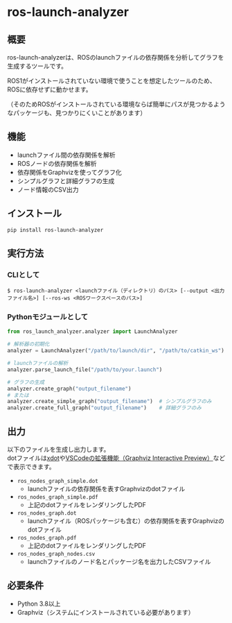 # ros-launch-analyzer

## 概要

ros-launch-analyzerは、ROSのlaunchファイルの依存関係を分析してグラフを生成するツールです。

ROS1がインストールされていない環境で使うことを想定したツールのため、ROSに依存せずに動かせます。

（そのためROSがインストールされている環境ならば簡単にパスが見つかるようなパッケージも、見つかりにくいことがあります）

## 機能

- launchファイル間の依存関係を解析
- ROSノードの依存関係を解析
- 依存関係をGraphvizを使ってグラフ化
- シンプルグラフと詳細グラフの生成
- ノード情報のCSV出力

## インストール

```bash
pip install ros-launch-analyzer
```

## 実行方法

### CLIとして

```sh-session
$ ros-launch-analyzer <launchファイル（ディレクトリ）のパス> [--output <出力ファイル名>] [--ros-ws <ROSワークスペースのパス>]
```

### Pythonモジュールとして

```python
from ros_launch_analyzer.analyzer import LaunchAnalyzer

# 解析器の初期化
analyzer = LaunchAnalyzer("/path/to/launch/dir", "/path/to/catkin_ws")

# launchファイルの解析
analyzer.parse_launch_file("/path/to/your.launch")

# グラフの生成
analyzer.create_graph("output_filename")
# または
analyzer.create_simple_graph("output_filename")  # シンプルグラフのみ
analyzer.create_full_graph("output_filename")    # 詳細グラフのみ
```

## 出力

以下のファイルを生成し出力します。  
dotファイルは[xdot](https://github.com/jrfonseca/xdot.py)や[VSCodeの拡張機能（Graphviz Interactive Preview）](https://marketplace.visualstudio.com/items?itemName=tintinweb.graphviz-interactive-preview)などで表示できます。

- `ros_nodes_graph_simple.dot`
  - launchファイルの依存関係を表すGraphvizのdotファイル
- `ros_nodes_graph_simple.pdf`
  - 上記のdotファイルをレンダリングしたPDF
- `ros_nodes_graph.dot`
  - launchファイル（ROSパッケージも含む）の依存関係を表すGraphvizのdotファイル
- `ros_nodes_graph.pdf`
  - 上記のdotファイルをレンダリングしたPDF
- `ros_nodes_graph_nodes.csv`
  - launchファイルのノード名とパッケージ名を出力したCSVファイル


## 必要条件

- Python 3.8以上
- Graphviz（システムにインストールされている必要があります）
